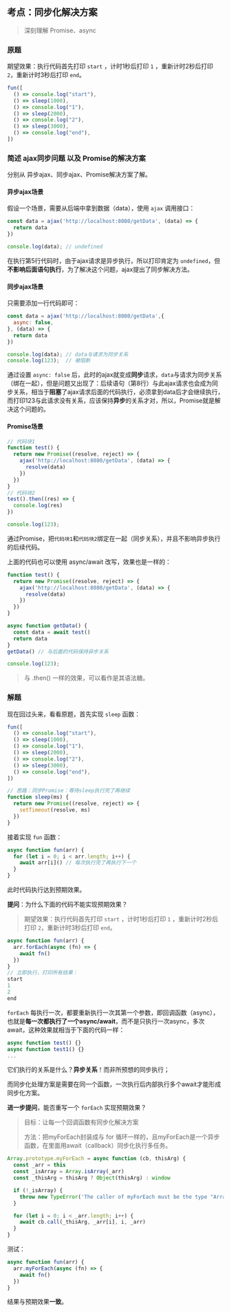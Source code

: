 ## 考点：同步化解决方案

> 深刻理解 Promise、async

### 原题

期望效果：执行代码首先打印 `start` ，计时1秒后打印 `1` ，重新计时2秒后打印 `2`，重新计时3秒后打印 `end`。

```js
fun([
  () => console.log("start"),
  () => sleep(1000),
  () => console.log("1"),
  () => sleep(2000),
  () => console.log("2"),
  () => sleep(3000),
  () => console.log("end"),
])
```



### 简述 ajax同步问题 以及 Promise的解决方案

分别从 异步ajax、同步ajax、Promise解决方案了解。

#### 异步ajax场景

假设一个场景，需要从后端中拿到数据（data），使用 `ajax` 调用接口：

```js
const data = ajax('http://localhost:8080/getData', (data) => {
  return data
})

console.log(data); // undefined
```

在执行第5行代码时，由于ajax请求是异步执行，所以打印肯定为 `undefined`，但**不影响后面语句执行**，为了解决这个问题，ajax提出了同步解决方法。

#### 同步ajax场景

只需要添加一行代码即可：

```js
const data = ajax('http://localhost:8080/getData',{
  async: false,
}, (data) => {
  return data
})

console.log(data); // data与请求为同步关系
console.log(123);  // 被阻断
```

通过设置 `async: false` 后，此时的ajax就变成**同步**请求，`data`与请求为同步关系（绑在一起），但是问题又出现了：后续语句（第8行）与此ajax请求也会成为同步关系，相当于**阻塞**了ajax请求后面的代码执行，必须拿到data后才会继续执行，而打印123与此请求没有关系，应该保持**异步**的关系才对，所以，Promise就是解决这个问题的。

#### Promise场景

```js
// 代码块1
function test() {
  return new Promise((resolve, reject) => {
    ajax('http://localhost:8080/getData', (data) => {
      resolve(data)
    })
  })
}
// 代码块2
test().then((res) => {
  console.log(res)
})

console.log(123);
```

通过Promise，把`代码块1`和`代码块2`绑定在一起（同步关系），并且不影响异步执行的后续代码。

上面的代码也可以使用 async/await 改写，效果也是一样的：

```js
function test() {
  return new Promise((resolve, reject) => {
    ajax('http://localhost:8080/getData', (data) => {
      resolve(data)
    })
  })
}

async function getData() {
  const data = await test()
  return data
}
getData() // 与后面的代码保持异步关系

console.log(123);
```

> 与 .then() 一样的效果，可以看作是其语法糖。

### 解题

现在回过头来，看看原题，首先实现 `sleep` 函数：

```js
fun([
  () => console.log("start"),
  () => sleep(1000),
  () => console.log("1"),
  () => sleep(2000),
  () => console.log("2"),
  () => sleep(3000),
  () => console.log("end"),
])

// 思路：同步Promise：等待sleep执行完了再继续
function sleep(ms) {
  return new Promise((resolve, reject) => {
    setTimeout(resolve, ms)
  })
}
```

接着实现 `fun` 函数：

```js
async function fun(arr) {
  for (let i = 0; i < arr.length; i++) {
    await arr[i]() // 每次执行完了再执行下一个
  }
}
```

此时代码执行达到预期效果。

**提问**：为什么下面的代码不能实现预期效果？

> 期望效果：执行代码首先打印 `start` ，计时1秒后打印 `1` ，重新计时2秒后打印 `2`，重新计时3秒后打印 `end`。

```js
async function fun(arr) {
  arr.forEach(async (fn) => {
    await fn()
  })
}
// 立即执行，打印所有结果：
start
1
2
end
```

`forEach` 每执行一次，都要重新执行一次其第一个参数，即回调函数（async），也就是**每一次都执行了一个async/await**，而不是只执行一次async，多次await，这种效果就相当于下面的代码一样：

```js
async function test() {}
async function test1() {}
...
```

它们执行的关系是什么？**异步关系**！而非所预想的同步执行；

而同步化处理方案是需要在同一个函数，一次执行后内部执行多个await才能形成同步化方案。

**进一步提问**，能否重写一个 `forEach` 实现预期效果？

> 目标：让每一个回调函数有同步化解决方案
>
> 方法：把myForEach封装成与 for 循环一样的，且myForEach是一个异步函数，在里面用await（callback）同步化执行多任务。

```js
Array.prototype.myForEach = async function (cb, thisArg) {
  const _arr = this
  const _isArray = Array.isArray(_arr)
  const _thisArg = thisArg ? Object(thisArg) : window

  if (!_isArray) {
    throw new TypeError('The caller of myForEach must be the type "Array".')
  }

  for (let i = 0; i < _arr.length; i++) {
    await cb.call(_thisArg, _arr[i], i, _arr)
  }
}
```

测试：

```js
async function fun(arr) {
  arr.myForEach(async (fn) => {
    await fn()
  })
}
```

结果与预期效果**一致**。

